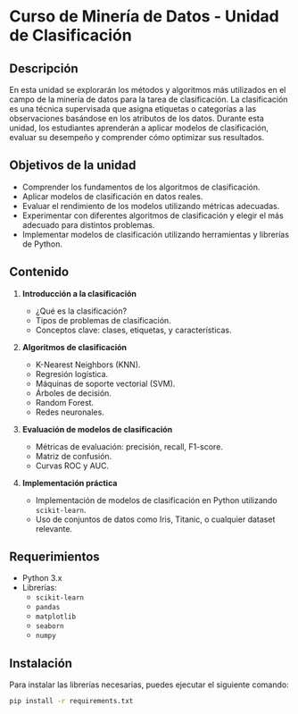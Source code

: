 # Curso de Minería de Datos - Unidad de Clasificación

## Descripción

En esta unidad se explorarán los métodos y algoritmos más utilizados en el campo de la minería de datos para la tarea de clasificación. La clasificación es una técnica supervisada que asigna etiquetas o categorías a las observaciones basándose en los atributos de los datos. Durante esta unidad, los estudiantes aprenderán a aplicar modelos de clasificación, evaluar su desempeño y comprender cómo optimizar sus resultados.

## Objetivos de la unidad

- Comprender los fundamentos de los algoritmos de clasificación.
- Aplicar modelos de clasificación en datos reales.
- Evaluar el rendimiento de los modelos utilizando métricas adecuadas.
- Experimentar con diferentes algoritmos de clasificación y elegir el más adecuado para distintos problemas.
- Implementar modelos de clasificación utilizando herramientas y librerías de Python.

## Contenido

1. **Introducción a la clasificación**
   - ¿Qué es la clasificación?
   - Tipos de problemas de clasificación.
   - Conceptos clave: clases, etiquetas, y características.

2. **Algoritmos de clasificación**
   - K-Nearest Neighbors (KNN).
   - Regresión logística.
   - Máquinas de soporte vectorial (SVM).
   - Árboles de decisión.
   - Random Forest.
   - Redes neuronales.

3. **Evaluación de modelos de clasificación**
   - Métricas de evaluación: precisión, recall, F1-score.
   - Matriz de confusión.
   - Curvas ROC y AUC.

4. **Implementación práctica**
   - Implementación de modelos de clasificación en Python utilizando `scikit-learn`.
   - Uso de conjuntos de datos como Iris, Titanic, o cualquier dataset relevante.

## Requerimientos

- Python 3.x
- Librerías:
  - `scikit-learn`
  - `pandas`
  - `matplotlib`
  - `seaborn`
  - `numpy`

## Instalación

Para instalar las librerías necesarias, puedes ejecutar el siguiente comando:

```bash
pip install -r requirements.txt
